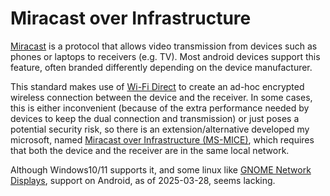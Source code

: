 # Miracast over Infrastructure

[Miracast][00] is a protocol that allows video transmission from devices such as phones or laptops
to receivers (e.g. TV). Most android devices support this feature, often branded differently depending
on the device manufacturer.

This standard makes use of [Wi-Fi Direct][01] to create an ad-hoc encrypted wireless connection between
the device and the receiver. In some cases, this is either inconvenient (because of the extra performance
needed by devices to keep the dual connection and transmission) or just poses a potential security risk,
so there is an extension/alternative developed my microsoft, named
[Miracast over Infrastructure (MS-MICE)][02], which requires that both the device and the receiver are in the
same local network.

Although Windows10/11 supports it, and some linux like [GNOME Network Displays][03], support on Android,
as of 2025-03-28, seems lacking.


[//]: # ( ------------------- references below this line ------------------- )

[00]: https://en.wikipedia.org/wiki/Miracast
[01]: https://en.wikipedia.org/wiki/Wi-Fi_Direct
[02]: https://learn.microsoft.com/en-us/openspecs/windows_protocols/ms-mice/ab6341b7-4fc7-41fd-a74d-3fe023455482
[03]: https://www.phoronix.com/news/GNOME-Network-Displays-0.91
